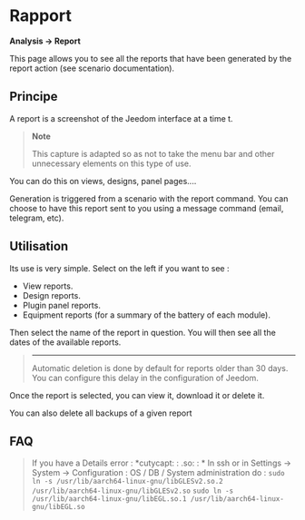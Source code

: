 # Rapport
**Analysis → Report**

This page allows you to see all the reports that have been generated by the report action (see scenario documentation).

## Principe

A report is a screenshot of the Jeedom interface at a time t.

> **Note**
>
> This capture is adapted so as not to take the menu bar and other unnecessary elements on this type of use.

You can do this on views, designs, panel pages....

Generation is triggered from a scenario with the report command.
You can choose to have this report sent to you using a message command (email, telegram, etc).

## Utilisation

Its use is very simple. Select on the left if you want to see :

- View reports.
- Design reports.
- Plugin panel reports.
- Equipment reports (for a summary of the battery of each module).

Then select the name of the report in question. You will then see all the dates of the available reports.

> ****
>
> Automatic deletion is done by default for reports older than 30 days. You can configure this delay in the configuration of Jeedom.

Once the report is selected, you can view it, download it or delete it.

You can also delete all backups of a given report

## FAQ

> If you have a Details error :
> *cutycapt: : .so: : *
> In ssh or in Settings → System → Configuration : OS / DB / System administration do :
> ``````sudo ln -s /usr/lib/aarch64-linux-gnu/libGLESv2.so.2 /usr/lib/aarch64-linux-gnu/libGLESv2.so``````
> ``````sudo ln -s /usr/lib/aarch64-linux-gnu/libEGL.so.1 /usr/lib/aarch64-linux-gnu/libEGL.so``````
